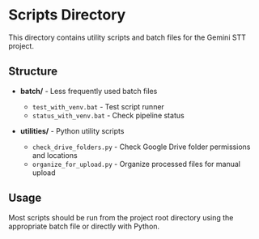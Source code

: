 # Scripts Directory

This directory contains utility scripts and batch files for the Gemini STT project.

## Structure

- **batch/** - Less frequently used batch files
  - `test_with_venv.bat` - Test script runner
  - `status_with_venv.bat` - Check pipeline status

- **utilities/** - Python utility scripts
  - `check_drive_folders.py` - Check Google Drive folder permissions and locations
  - `organize_for_upload.py` - Organize processed files for manual upload

## Usage

Most scripts should be run from the project root directory using the appropriate batch file or directly with Python.